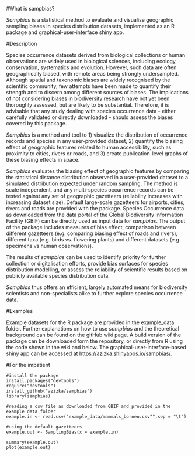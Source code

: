 #What is sampbias?

*Sampbias* is a statistical method to evaluate and visualise geographic sampling biases in species distribution datasets, implemented as an R package and graphical-user-interface shiny app.

#Description

Species occurrence datasets derived from biological collections or human observations are widely used in biological sciences, including ecology, conservation, systematics and evolution. However, such data are often geographically biased, with remote areas being strongly undersampled. Although spatial and taxonomic biases are widely recognised by the scientific community, few attempts have been made to quantify their strength and to discern among different sources of biases. The implications of not considering biases in biodiversity research have not yet been thoroughly assessed, but are likely to be substantial. Therefore, it is advisable that any study dealing with species occurrence data - either carefully validated or directly downloaded - should assess the biases covered by this package.     

*Sampbias* is a method and tool to 1) visualize the distribution of occurrence records and species in any user-provided dataset, 2) quantify the biasing effect of geographic features related to human accessibility, such as proximity to cities, rivers or roads, and 3) create publication-level graphs of these biasing effects in space.

*Sampbias* evaluates the biasing effect of geographic features by comparing the statistical distance distribution observed in a user-provided dataset to a simulated distribution expected under random sampling. The method is scale independent, and any multi-species occurrence records can be tested against any set of geographic gazetteers (reliability increases with increasing dataset size). Default large-scale gazetteers for airports, cities, rivers and roads are provided with the package. Species Occurrence data as downloaded from the data portal of the Global Biodiversity Information Facility (GBIF) can be directly used as input data for *sampbias*. The output of the package includes measures of bias effect, comparison between different gazetteers (e.g. comparing biasing effect of roads and rivers), different taxa (e.g. birds vs. flowering plants) and different datasets (e.g. specimens vs human observations).

The results of *sampbias* can be used to identify priority for further collection or digitalisation efforts, provide bias surfaces for species distribution modelling, or assess the reliability of scientific results based on publicly available species distribution data.

*Sampbias* thus offers an efficient, largely automated means for biodiversity scientists and non-specialists alike to further explore species occurrence data. 

#Examples

Example datasets for the R package are provided in the example_data folder. Further explanations on how to use *sampbias* and the theoretical background can be found on the gitHub wiki page. A build version of the package can be downloaded form the repository, or directly from R using the code shown in the wiki and below. The graphical-user-interface-based shiny app can be accessed at https://azizka.shinyapps.io/sampbias/.

#For the impatient

```{r}
#install the package
install.packages("devtools")
require("devtools")
install_github("azizka/sampbias")
library(sampbias)

#reading a csv file as downloaded from GBIF and provided in the example data folder
example.in <- read.csv("example_data/mammals_borneo.csv"",sep = "\t")

#using the default gazetteers
example.out <- SamplingBias(x = example.in)

summary(example.out)
plot(example.out)

```
